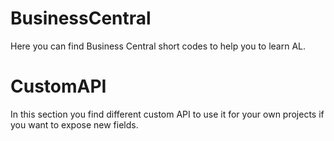 # BusinessCentral
Here you can find Business Central short codes to help you to learn AL.

# CustomAPI
In this section you find different custom API to use it for your own projects if you want to expose new fields.
